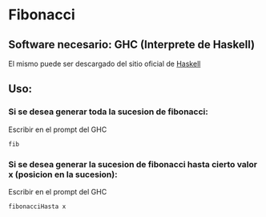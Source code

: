 # Fibonacci

## Software necesario: GHC (Interprete de Haskell)
El mismo puede ser descargado del sitio oficial de [Haskell](https://www.haskell.org/)

## Uso:

### Si se desea generar toda la sucesion de fibonacci:
Escribir en el prompt del GHC
```
fib
```

### Si se desea generar la sucesion de fibonacci hasta cierto valor x (posicion en la sucesion):
Escribir en el prompt del GHC
```
fibonacciHasta x
```
